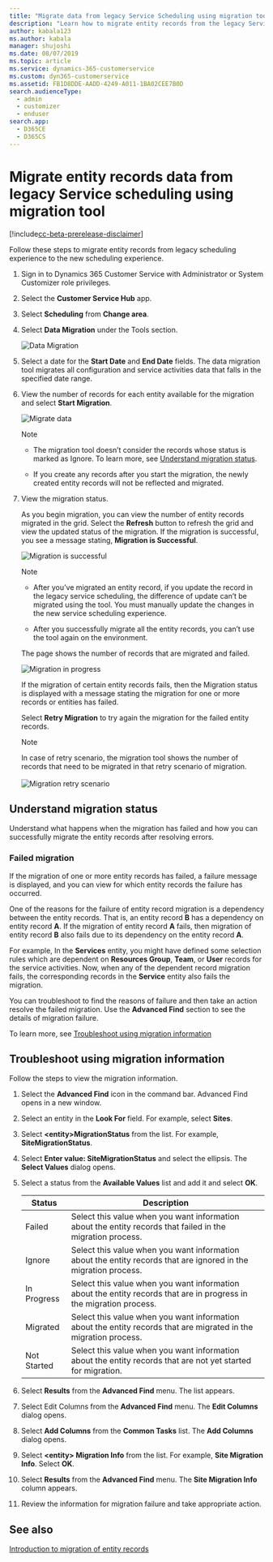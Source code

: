 ```yaml
---
title: "Migrate data from legacy Service Scheduling using migration tool (Dynamics 365 Customer Service) | MicrosoftDocs"
description: "Learn how to migrate entity records from the legacy Service Scheduling to the Unified Interface Service Scheduling in Dynamics 365 Customer Service"
author: kabala123
ms.author: kabala
manager: shujoshi
ms.date: 08/07/2019
ms.topic: article
ms.service: dynamics-365-customerservice
ms.custom: dyn365-customerservice
ms.assetid: FB1D8DDE-AADD-4249-A011-1BA02CEE7B0D
search.audienceType: 
  - admin
  - customizer
  - enduser
search.app: 
  - D365CE
  - D365CS
---
```


# Migrate entity records data from legacy Service scheduling using migration tool

[!include[cc-beta-prerelease-disclaimer](../includes/cc-beta-prerelease-disclaimer.md)]

Follow these steps to migrate entity records from legacy scheduling experience to the new scheduling experience.

1. Sign in to Dynamics 365 Customer Service with Administrator or System Customizer role privileges.

2. Select the **Customer Service Hub** app.

3. Select **Scheduling** from **Change area**.

4. Select **Data Migration** under the Tools section.

    ![Data Migration](media/data-migration.png "Data Migration")

5. Select a date for the **Start Date** and **End Date** fields. The data migration tool migrates all configuration and service activities data that falls in the specified date range.

6. View the number of records for each entity available for the migration and select **Start Migration**.

    ![Migrate data](media/migrate-data.png "Migrate data")

    > [!Note]
    > - The migration tool doesn’t consider the records whose status is marked as Ignore. To learn more, see [Understand migration status](#understand-migration-status).
    >
    > - If you create any records after you start the migration, the newly created entity records will not be reflected and migrated.

7. View the migration status.

    As you begin migration, you can view the number of entity records migrated in the grid. Select the **Refresh** button to refresh the grid and view the updated status of the migration. If the migration is successful, you see a message stating, **Migration is Successful**.

    ![Migration is successful](media/migration-successful.png "Migration is successful")

    > [!Note]
    > - After you’ve migrated an entity record, if you update the record in the legacy service scheduling, the difference of update can’t be migrated using the tool. You must manually update the changes in the new service scheduling experience.
    >
    > - After you successfully migrate all the entity records, you can’t use the tool again on the environment.

    The page shows the number of records that are migrated and failed.

    ![Migration in progress](media/migration-inprogress.png "Migration in progress")

    If the migration of certain entity records fails, then the Migration status is displayed with a message stating the migration for one or more records or entities has failed.

    Select **Retry Migration** to try again the migration for the failed entity records.

    > [!Note]
    > In case of retry scenario, the migration tool shows the number of records that need to be migrated in that retry scenario of migration. <br><br> ![Migration retry scenario](media/migration-partial-success.png "Migration retry scenario")

## Understand migration status

Understand what happens when the migration has failed and how you can successfully migrate the entity records after resolving errors.

### Failed migration

If the migration of one or more entity records has failed, a failure message is displayed, and you can view for which entity records the failure has occurred.

One of the reasons for the failure of entity record migration is a dependency between the entity records. That is, an entity record **B** has a dependency on entity record **A**. If the migration of entity record **A** fails, then migration of entity record **B** also fails due to its dependency on the entity record **A**.

For example, In the **Services** entity, you might have defined some selection rules which are dependent on **Resources Group**, **Team**, or **User** records for the service activities. Now, when any of the dependent record migration fails, the corresponding records in the **Service** entity also fails the migration.

You can troubleshoot to find the reasons of failure and then take an action resolve the failed migration. Use the **Advanced Find** section to see the details of migration failure.

To learn more, see [Troubleshoot using migration information](#troubleshoot-using-migration-information)

## Troubleshoot using migration information

Follow the steps to view the migration information.

1. Select the **Advanced Find** icon in the command bar. Advanced Find opens in a new window.

2. Select an entity in the **Look For** field. For example, select **Sites**.

3. Select **\<entity\>MigrationStatus** from the list. For example, **SiteMigrationStatus**.

4. Select **Enter value: SiteMigrationStatus** and select the ellipsis. The **Select Values** dialog opens.

5. Select a status from the **Available Values** list and add it and select **OK**.

    | Status | Description |
    |-------------------|----------------------------------------------|
    | Failed | Select this value when you want information about the entity records that failed in the migration process. |
    | Ignore | Select this value when you want information about the entity records that are ignored in the migration process. |
    | In Progress | Select this value when you want information about the entity records that are in progress in the migration process. |
    | Migrated | Select this value when you want information about the entity records that are migrated in the migration process. |
    | Not Started | Select this value when you want information about the entity records that are not yet started for migration. |

6. Select **Results** from the **Advanced Find** menu. The list appears.

7. Select Edit Columns from the **Advanced Find** menu. The **Edit Columns** dialog opens.

8. Select **Add Columns** from the **Common Tasks** list. The **Add Columns** dialog opens.

9. Select **\<entity\> Migration Info** from the list. For example, **Site Migration Info**. Select **OK**.

10. Select **Results** from the **Advanced Find** menu. The **Site Migration Info** column appears.

11. Review the information for migration failure and take appropriate action.

## See also

[Introduction to migration of entity records](introduction-migration-entity-records.md)
